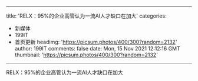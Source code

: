 
---
title: 'RELX：95%的企业高管认为一流AI人才缺口在加大'
categories: 
 - 新媒体
 - 199IT
 - 首页更新
headimg: 'https://picsum.photos/400/300?random=2132'
author: 199IT
comments: false
date: Mon, 15 Nov 2021 12:12:16 GMT
thumbnail: 'https://picsum.photos/400/300?random=2132'
---

<div>   
RELX：95%的企业高管认为一流AI人才缺口在加大  
</div>
            